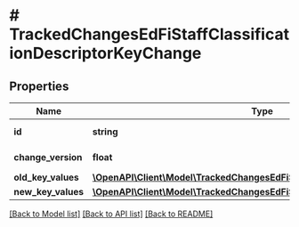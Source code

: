 # # TrackedChangesEdFiStaffClassificationDescriptorKeyChange

## Properties

Name | Type | Description | Notes
------------ | ------------- | ------------- | -------------
**id** | **string** | Resource identifier | [optional]
**change_version** | **float** | Change version | [optional]
**old_key_values** | [**\OpenAPI\Client\Model\TrackedChangesEdFiStaffClassificationDescriptorKey**](TrackedChangesEdFiStaffClassificationDescriptorKey.md) |  | [optional]
**new_key_values** | [**\OpenAPI\Client\Model\TrackedChangesEdFiStaffClassificationDescriptorKey**](TrackedChangesEdFiStaffClassificationDescriptorKey.md) |  | [optional]

[[Back to Model list]](../../README.md#models) [[Back to API list]](../../README.md#endpoints) [[Back to README]](../../README.md)
